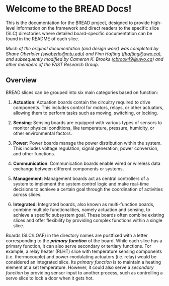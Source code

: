 # Welcome to the BREAD Docs!

This is the documentation for the BREAD project, designed to provide high-level information on the framework and direct readers to the specific slice (SLC) directories where detailed board-specific documentation can be found in the README of each slice.

*Much of the original documentation (and design work) was completed by Shane Oberloier (swoberlo@mtu.edu) and Finn Hafting (fhafting@uwo.ca), and subsequently modified by Cameron K. Brooks (cbrook49@uwo.ca) and other members of the FAST Research Group.*

## Overview

BREAD slices can be grouped into six main categories based on function:

1. **Actuation**: Actuation boards contain the circuitry required to drive components. This includes control for motors, relays, or other actuators, allowing them to perform tasks such as moving, switching, or locking.

2. **Sensing**: Sensing boards are equipped with various types of sensors to monitor physical conditions, like temperature, pressure, humidity, or other environmental factors. 

3. **Power**: Power boards manage the power distribution within the system. This includes voltage regulation, signal generation, power conversion, and other functions.

4. **Communication**: Communication boards enable wired or wireless data exchange between different components or systems.

5. **Management**: Management boards act as central controllers of a system to implement the system control logic and make real-time decisions to achieve a certain goal through the coordination of activities across slices.

6. **Integrated**: Integrated boards, also known as multi-function boards, combine multiple functionalities, namely actuation and sensing, to achieve a specific subsystem goal. These boards often combine existing slices and offer flexibility by providing complex functions within a single slice.

Boards (SLC/LOAF) in the directory names are postfixed with a letter corresponding to the ***primary function*** of the board. While each slice has a primary function, it can also serve secondary or tertiary functions. For example, a relay heater (RLHT) slice with temperature sensing components (i.e. thermocouple) and power-modulating actuators (i.e. relay) would be considered an integrated slice. Its *primary function* is to maintain a heating element at a set temperature. However, it could also serve a *secondary function* by providing sensor input to another process, such as controlling a servo slice to lock a door when it gets hot.
